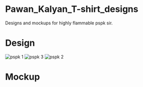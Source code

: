 # Pawan_Kalyan_T-shirt_designs
Designs and mockups for highly flammable pspk sir.
# Design
![pspk 1](https://github.com/user-attachments/assets/ba66a875-f42f-44f3-b953-cf83557e4c66)
![pspk 3](https://github.com/user-attachments/assets/8431d3e7-faca-4cf5-b0d9-8be62e89d499)
![pspk 2](https://github.com/user-attachments/assets/9e8b15e8-12e2-4a07-9568-c664d9e7b993)

# Mockup
